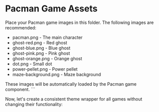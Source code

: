# Pacman Game Assets

Place your Pacman game images in this folder. The following images are recommended:

- pacman.png - The main character
- ghost-red.png - Red ghost
- ghost-blue.png - Blue ghost
- ghost-pink.png - Pink ghost
- ghost-orange.png - Orange ghost
- dot.png - Small dot
- power-pellet.png - Power pellet
- maze-background.png - Maze background

These images will be automatically loaded by the Pacman game component.
\`\`\`

Now, let's create a consistent theme wrapper for all games without changing their functionality:
